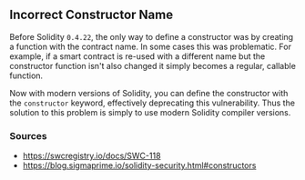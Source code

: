 ## Incorrect Constructor Name

Before Solidity `0.4.22`, the only way to define a constructor was by creating a function with the contract name. In some cases this was problematic. For example, if a smart contract is re-used with a different name but the constructor function isn't also changed it simply becomes a regular, callable function.

Now with modern versions of Solidity, you can define the constructor with the `constructor` keyword, effectively deprecating this vulnerability. Thus the solution to this problem is simply to use modern Solidity compiler versions.

### Sources

- https://swcregistry.io/docs/SWC-118
- https://blog.sigmaprime.io/solidity-security.html#constructors